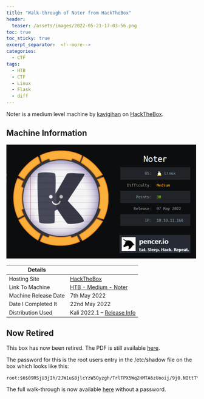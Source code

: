 ```yaml
---
title: "Walk-through of Noter from HackTheBox"
header:
  teaser: /assets/images/2022-05-21-17-03-56.png
toc: true
toc_sticky: true
excerpt_separator:  <!--more-->
categories:
  - CTF
tags:
  - HTB
  - CTF
  - Linux
  - Flask
  - diff
---
```


Noter is a medium level machine by [kavigihan](https://www.hackthebox.com/home/users/profile/389926) on [HackTheBox](https://www.hackthebox.com/home).

<!--more-->

## Machine Information

![noter](/assets/images/2022-05-21-17-03-56.png)

| Details |  |
| --- | --- |
| Hosting Site | [HackTheBox](https://www.hackthebox.eu) |
| Link To Machine | [HTB - Medium - Noter](https://www.hackthebox.com/home/machines/profile/467) |
| Machine Release Date | 7th May 2022 |
| Date I Completed It | 22nd May 2022 |
| Distribution Used | Kali 2022.1 – [Release Info](https://www.kali.org/blog/kali-linux-2022-1-release/) |

## Now Retired

This box has now been retired. The PDF is still available [here](/assets/pdfs/2022-05-24-ctf-htb-noter.pdf).

The password for this is the root users entry in the /etc/shadow file on the box which looks like this:

```text
root:$6$09RSjU3jIh/2JW1u$8jlcYzW5Oyzgh/TrlTPX5Wq2HMTA6zUooij/9j0.NIttTYp4x0h6wmq8chrcdtvNpZzHlHzwsI8GesOKI3NYn.:18991:0:99999:7:::
```

The full walk-through is now available [here](https://pencer.io/ctf/ctf-htb-noter) without a password.
